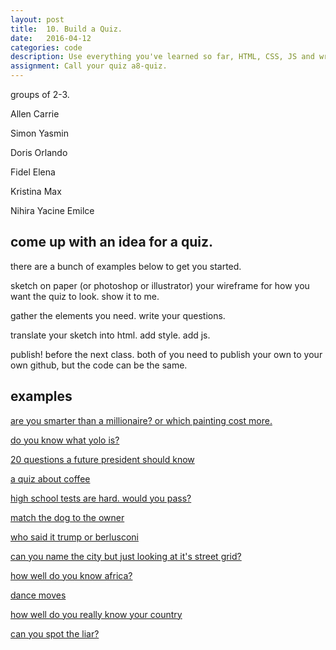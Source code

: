 ```yaml
---
layout: post
title:  10. Build a Quiz.
date:   2016-04-12
categories: code
description: Use everything you've learned so far, HTML, CSS, JS and write, design, build a quiz.
assignment: Call your quiz a8-quiz.
---
```


groups of 2-3.

Allen Carrie

Simon Yasmin

Doris Orlando

Fidel Elena

Kristina Max

Nihira Yacine Emilce



## come up with an idea for a quiz. 
there are a bunch of examples below to get you started.

sketch on paper (or photoshop or illustrator) your wireframe for how you want the quiz to look. 
show it to me.

gather the elements you need. 
write your questions. 

translate your sketch into html.
add style.
add js.

publish! before the next class. both of you need to publish your own to your own github, but the code can be the same.

## examples

[are you smarter than a millionaire? or which painting cost more.](http://www.nytimes.com/interactive/2015/11/10/arts/design/art-auction-quiz.html)

[do you know what yolo is?](http://www.nytimes.com/interactive/2015/02/22/upshot/internet-language-quiz.html)

[20 questions a future president should know](https://www.washingtonpost.com/news/worldviews/wp/2015/09/14/quiz-20-questions-about-the-world-a-future-u-s-president-should-get-right/)

[a quiz about coffee](http://www.npr.org/sections/thesalt/2013/04/22/178092000/coffee-quiz-discover-the-world-in-a-cup-of-joe)

[high school tests are hard. would you pass?](http://www.nytimes.com/interactive/2013/09/02/science/the-high-school-challenge.html)

[match the dog to the owner](http://www.nytimes.com/interactive/2015/02/16/sports/westminster-dog-show-quiz.html)

[who said it trump or berlusconi](http://www.nytimes.com/interactive/2015/07/19/opinion/sunday/Frank-Bruni-Quiz-Trump-Berlusconi.html)

[can you name the city but just looking at it's street grid?](https://www.washingtonpost.com/news/wonk/wp/2015/01/09/quiz-can-you-name-a-city-just-by-looking-at-its-streets/)

[how well do you know africa?](http://www.washingtonpost.com/wp-srv/special/world/do-you-know-africa/)

[dance moves](https://www.washingtonpost.com/pb/do-you-know-these-dance-moves/bcfe0ad4-6862-4ec0-a8c0-508518c1c385_quiz.html)

[how well do you really know your country](http://www.theguardian.com/world/ng-interactive/2015/dec/02/how-well-do-you-really-know-your-country-take-our-quiz)

[can you spot the liar?](http://www.nytimes.com/interactive/2014/03/21/science/can-you-spot-the-liar.html)



